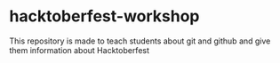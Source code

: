 # hacktoberfest-workshop
This repository is made to teach students about git and github and give them information about Hacktoberfest

